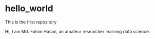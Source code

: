 # hello_world
This is the first repository

Hi,
I am Md. Fahim Hasan, an amateur researcher learning data science.
